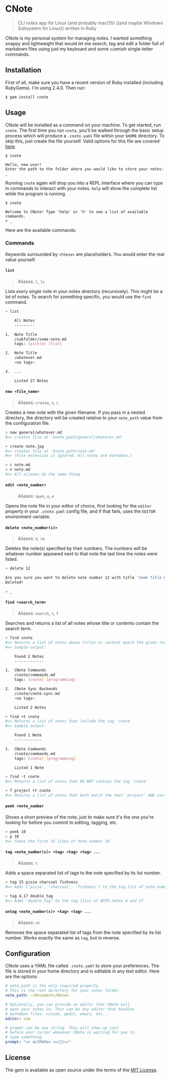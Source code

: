 # CNote
> CLI notes app for Linux (and probably macOS) ((and maybe Windows Subsystem for Linux)) written in Ruby

CNote is my personal system for managing notes. I wanted something snappy and lightweight that would let me search, tag and edit a folder full of markdown files using just my keyboard and some `vim`mish single-letter commands.

## Installation

First of all, make sure you have a recent version of Ruby installed (including RubyGems). I'm using 2.4.0. Then run:

    $ gem install cnote

## Usage

CNote will be installed as a command on your machine. To get started, run `cnote`. The first time you run `cnote`, you'll be walked through the basic setup process which will produce a `.cnote.yaml` file within your `$HOME` directory. To skip this, just create the file yourself. Valid options for this file are covered [here](#).

```
$ cnote

Hello, new user!
Enter the path to the folder where you would like to store your notes: _
```

Running `cnote` again will drop you into a REPL interface where you can type in commands to interact with your notes. `help` will show the complete list while the program is running.

```
$ cnote

Welcome to CNote! Type 'help' or 'h' to see a list of available commands.
> _
```

Here are the available commands:

### Commands

Keywords surrounded by `<these>` are placeholders. You would enter the real value yourself.

#### `list`
> Aliases: `l`, `ls`

Lists *every single* note in your notes directory (recursively). This might be a lot of notes. To search for something specific, you would use the `find` command.

```bash
> list

    All Notes
    ---------

1.  Note Title
    /subfolder/some-note.md
    tags: [pickle] [fish]

2.  Note Title
    /whatever.md
    <no tags>

3.  ...

    Listed 27 Notes
```

#### `new <file_name>`
> Aliases: `create`, `n`, `c`

Creates a new note with the given filename. If you pass in a nested directory, the directory will be created relative to your `note_path` value from the configuration file.

```bash
> new general/whatever.md
#=> creates file at '$note_path/general/whatever.md'

> create note.jpg
#=> creates file at '$note_path/note.md'
#=> (File extension is ignored. All notes are markdown.)

> c note.md
> n note.md
#=> All aliases do the same thing.
```

#### `edit <note_number>`
> Aliases: `open`, `o`, `e`

Opens the note file in your editor of choice, first looking for the `editor` property in your `.cnote.yaml` config file, and if that fails, uses the `EDITOR` environment variable.

#### `delete <note_number(s)>`
> Aliases: `d`, `rm`

Deletes the note(s) specified by their numbers. The numbers will be whatever number appeared next to that note the last time the notes were listed.

```bash
> delete 12

Are you sure you want to delete note number 12 with title 'Some Title Here'? [y/n] y
Deleted!

> _
```

#### `find <search_term>`
> Aliases: `search`, `s`, `f`

Searches and returns a list of all notes whose title or contents contain the search term. 

```bash
> find cnote
#=> Returns a list of notes whose titles or content match the given term.
#=> Sample output:

    Found 2 Notes
    -------------

1.  CNote Commands
    /cnote/commands.md
    tags: [cnote] [programming]

2.  CNote Sync Backends
    /cnote/cnote-sync.md
    <no tags>

    Listed 2 Notes

> find +t cnote
#=> Returns a list of notes that include the tag 'cnote'
#=> Sample output:

    Found 1 Note
    ------------

1.  CNote Commands
    /cnote/commands.md
    tags: [cnote] [programming]

    Listed 1 Note

> find -t cnote
#=> Returns a list of notes that DO NOT contain the tag 'cnote'

> f project +t cnote
#=> Returns a list of notes that both match the text 'project' AND contain the tag 'cnote'
```

#### `peek <note_number`

Shows a short preview of the note, just to make sure it's the one you're looking for before you commit to editing, tagging, etc.

```bash
> peek 10
> p 10
#=> Shows the first 15 lines of note number 10
```

#### `tag <note_number(s)> <tag> <tag> <tag> ...`
> Aliases: `t`

Adds a space separated list of tags to the note specified by its list number.

```bash
> tag 15 pizza charcoal fishness
#=> Adds ['pizza', 'charcoal', 'fishness'] to the tag list of note number 15

> tag 4,17 double_tag
#=> Adds 'double_tag' to the tag lists of BOTH notes 4 and 17.
```

#### `untag <note_number(s)> <tag> <tag> ...`
> Aliases: `ut`

Removes the space separated list of tags from the note specified by its list number. Works exactly the same as `tag`, but in reverse.

## Configuration

CNote uses a YAML file called `.cnote.yaml` to store your preferences. The file is stored in your home directory and is editable in any text editor. Here are the options:

```yaml
# note_path is the only required property.
# This is the root directory for your notes folder.
note_path: ~/Documents/Notes

# Optionally, you can provide an editor that CNote will 
# open your notes in. This can be any editor that handles
# markdown files: vscode, gedit, emacs, etc...
editor: vim

# prompt can be any string. This will show up just
# before your cursor whenever CNote is waiting for you to
# type something.
prompt: "=> uLtR4Hax <=(🌭)>>"
```

## License

The gem is available as open source under the terms of the [MIT License](http://opensource.org/licenses/MIT).
